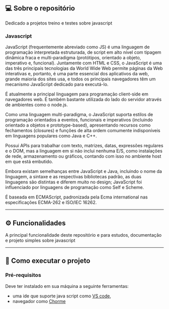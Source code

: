 ## 💻 Sobre o repositório
 
Dedicado a projetos treino e testes sobre javascript
### Javascript
 
JavaScript (frequentemente abreviado como JS) é uma linguagem de programação interpretada estruturada, de script em alto nível com tipagem dinâmica fraca e multi-paradigma (protótipos, orientado a objeto, imperativo e, funcional). Juntamente com HTML e CSS, o JavaScript é uma das três principais tecnologias da World Wide Web permite páginas da Web interativas e, portanto, é uma parte essencial dos aplicativos da web, grande maioria dos sites usa, e todos os principais navegadores têm um mecanismo JavaScript dedicado para executá-lo.
 
É atualmente a principal linguagem para programação client-side em navegadores web. É também bastante utilizada do lado do servidor através de ambientes como o node.js.
 
Como uma linguagem multi-paradigma, o JavaScript suporta estilos de programação orientados a eventos, funcionais e imperativos (incluindo orientado a objetos e prototype-based), apresentando recursos como fechamentos (closures) e funções de alta ordem comumente indisponíveis em linguagens populares como Java e C++.
 
Possui APIs para trabalhar com texto, matrizes, datas, expressões regulares e o DOM, mas a linguagem em si não inclui nenhuma E/S, como instalações de rede, armazenamento ou gráficos, contando com isso no ambiente host em que está embutido.
 
Embora existam semelhanças entre JavaScript e Java, incluindo o nome da linguagem, a sintaxe e as respectivas bibliotecas padrão, as duas linguagens são distintas e diferem muito no design; JavaScript foi influenciado por linguagens de programação como Self e Scheme.
 
É baseada em ECMAScript, padronizada pela Ecma international nas especificações ECMA-262 e ISO/IEC 16262.

---
## ⚙️ Funcionalidades
  A principal funcionalidade deste repositório e para estudos, documentação e projeto simples sobre javascript
 
 
---
 
## 🚀 Como executar o projeto
 
### Pré-requisitos
 
Deve ter instalado em sua máquina a seguinte ferramentas:
 
- uma ide que suporte java script como [VS code](https://code.visualstudio.com/o),
- navegador como [Chorme](https://www.google.pt/intl/pt-PT/chrome/?brand=CHBD&gclid=CjwKCAjw1ej5BRBhEiwAfHyh1CqpdiJkRowiF7qVChVWvkTImra14_fVqzdcxXeYoznuxbgYMmtS9BoCP4oQAvD_BwE&gclsrc=aw.ds)